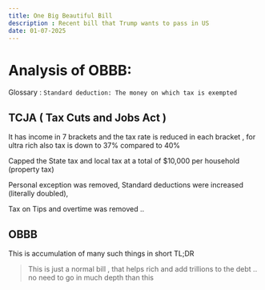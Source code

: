```yaml
---
title: One Big Beautiful Bill
description : Recent bill that Trump wants to pass in US 
date: 01-07-2025
---
```


# Analysis of OBBB: 

Glossary : 
`Standard deduction: The money on which tax is exempted `


## TCJA ( Tax Cuts and Jobs Act )

It has income in 7 brackets and the tax rate is reduced in each bracket , for ultra rich also tax is down to 37% compared to 40% 

Capped the State tax and local tax at a total of $10,000 per household (property tax)

Personal exception was removed, Standard deductions were increased (literally doubled), 

Tax on Tips and overtime was removed ..  


## OBBB

This is accumulation of many such things in short TL;DR


> This is just a normal bill , that helps rich and add trillions to the debt .. no need to go in much depth than this 


